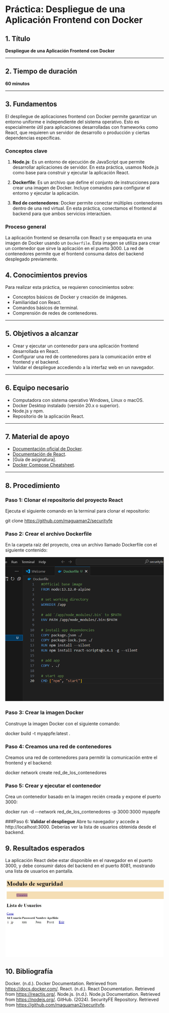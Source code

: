 # Práctica: Despliegue de una Aplicación Frontend con Docker

## 1. Título

**Despliegue de una Aplicación Frontend con Docker**

---

## 2. Tiempo de duración

**60 minutos**

---

## 3. Fundamentos

El despliegue de aplicaciones frontend con Docker permite garantizar un entorno uniforme e independiente del sistema operativo. Esto es especialmente útil para aplicaciones desarrolladas con frameworks como React, que requieren un servidor de desarrollo o producción y ciertas dependencias específicas.

### **Conceptos clave**

1. **Node.js**: Es un entorno de ejecución de JavaScript que permite desarrollar aplicaciones de servidor. En esta práctica, usamos Node.js como base para construir y ejecutar la aplicación React.

2. **Dockerfile**: Es un archivo que define el conjunto de instrucciones para crear una imagen de Docker. Incluye comandos para configurar el entorno y ejecutar la aplicación.

3. **Red de contenedores**: Docker permite conectar múltiples contenedores dentro de una red virtual. En esta práctica, conectamos el frontend al backend para que ambos servicios interactúen.

### **Proceso general**

La aplicación frontend se desarrolla con React y se empaqueta en una imagen de Docker usando un `Dockerfile`. Esta imagen se utiliza para crear un contenedor que sirve la aplicación en el puerto 3000. La red de contenedores permite que el frontend consuma datos del backend desplegado previamente.



## 4. Conocimientos previos

Para realizar esta práctica, se requieren conocimientos sobre:
- Conceptos básicos de Docker y creación de imágenes.
- Familiaridad con React.
- Comandos básicos de terminal.
- Comprensión de redes de contenedores.

---

## 5. Objetivos a alcanzar

- Crear y ejecutar un contenedor para una aplicación frontend desarrollada en React.
- Configurar una red de contenedores para la comunicación entre el frontend y el backend.
- Validar el despliegue accediendo a la interfaz web en un navegador.

---

## 6. Equipo necesario

- Computadora con sistema operativo Windows, Linux o macOS.
- Docker Desktop instalado (versión 20.x o superior).
- Node.js y npm.
- Repositorio de la aplicación React.

---

## 7. Material de apoyo

- [Documentación oficial de Docker](https://docs.docker.com/).
- [Documentación de React](https://reactjs.org/).
- [Guía de asignatura].
- [Docker Compose Cheatsheet](https://devhints.io/docker-compose).

---

## 8. Procedimiento

### **Paso 1: Clonar el repositorio del proyecto React**

Ejecuta el siguiente comando en la terminal para clonar el repositorio:

git clone https://github.com/maguaman2/securityfe


### **Paso 2: Crear el archivo Dockerfile**
En la carpeta raíz del proyecto, crea un archivo llamado Dockerfile con el siguiente contenido:

![Contenido del archivo ](img1.png)


### **Paso 3: Crear la imagen Docker**
Construye la imagen Docker con el siguiente comando:

docker build -t myappfe:latest .

### **Paso 4: Creamos una red de contenedores**
Creamos una red de contenedores para permitir la comunicación entre el frontend y el backend:

docker network create red_de_los_contenedores


### **Paso 5: Crear y ejecutar el contenedor**
Crea un contenedor basado en la imagen recién creada y expone el puerto 3000:

docker run -d --network red_de_los_contenedores -p 3000:3000 myappfe

###Paso 6: **Validar el despliegue**
Abre tu navegador y accede a http://localhost:3000. Deberías ver la lista de usuarios obtenida desde el backend.

## 9. Resultados esperados
La aplicación React debe estar disponible en el navegador en el puerto 3000, y debe consumir datos del backend en el puerto 8081, mostrando una lista de usuarios en pantalla.

![Resultado Final ](img2.jpg)

## 10. Bibliografía
Docker. (n.d.). Docker Documentation. Retrieved from https://docs.docker.com/.
React. (n.d.). React Documentation. Retrieved from https://reactjs.org/.
Node.js. (n.d.). Node.js Documentation. Retrieved from https://nodejs.org/.
GitHub. (2024). SecurityFE Repository. Retrieved from https://github.com/maguaman2/securityfe.



